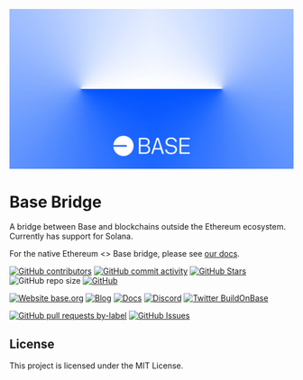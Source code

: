 ![Base](logo.webp)

# Base Bridge

A bridge between Base and blockchains outside the Ethereum ecosystem. Currently has support for Solana.

For the native Ethereum <> Base bridge, please see [our docs](https://docs.base.org/base-chain/network-information/bridges-mainnet).

<!-- Badge row 1 - status -->

[![GitHub contributors](https://img.shields.io/github/contributors/base/bridge)](https://github.com/base/bridge/graphs/contributors)
[![GitHub commit activity](https://img.shields.io/github/commit-activity/w/base/bridge)](https://github.com/base/bridge/graphs/contributors)
[![GitHub Stars](https://img.shields.io/github/stars/base/bridge.svg)](https://github.com/base/bridge/stargazers)
![GitHub repo size](https://img.shields.io/github/repo-size/base/bridge)
[![GitHub](https://img.shields.io/github/license/base/bridge?color=blue)](https://github.com/base/bridge/blob/main/LICENSE)

<!-- Badge row 2 - links and profiles -->

[![Website base.org](https://img.shields.io/website-up-down-green-red/https/base.org.svg)](https://base.org)
[![Blog](https://img.shields.io/badge/blog-up-green)](https://base.mirror.xyz/)
[![Docs](https://img.shields.io/badge/docs-up-green)](https://docs.base.org/)
[![Discord](https://img.shields.io/discord/1067165013397213286?label=discord)](https://base.org/discord)
[![Twitter BuildOnBase](https://img.shields.io/twitter/follow/BuildOnBase?style=social)](https://twitter.com/BuildOnBase)

<!-- Badge row 3 - detailed status -->

[![GitHub pull requests by-label](https://img.shields.io/github/issues-pr-raw/base/bridge)](https://github.com/base/bridge/pulls)
[![GitHub Issues](https://img.shields.io/github/issues-raw/base/bridge.svg)](https://github.com/base/bridge/issues)

## License

This project is licensed under the MIT License.
